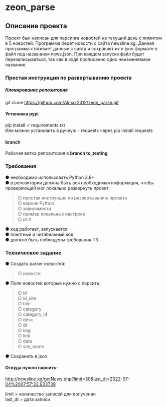 # zeon_parse

## Описание проекта
Проект был написан для парсинга новостей на текущий день
с лимитом в 5 новостей. Программа берёт новости с сайта
newsline.kg. Данная программа стягивает данные с сайта 
и сохраняет их в json формате в файл под названием news.json.
При каждом запуске файл будет перезаписываться, так как 
в коде прописанно одно неизменяемое название.


### Простая инструкция по развертыванию проекта
##### Клонирование репозитория
git clone https://github.com/Almaz2312/zeon_parse.git <br />
#### Установка pypi
pip install -r requirements.txt <br />
Или можно установить в ручную -
requests через pip install requests
#### branch
Рабочая ветка репозитория в **branch to_testing**

### Требования
● необходимо использовать Python 3.8+ <br />
● в репозитории должна быть вся необходимая информация, чтобы
проверяющий мог локально развернуть проект: <br />
> ○ простая инструкция по развертыванию проекта <br />
○ версия Python <br />
○ зависимости<br />
○ пример локальных настроек <br />
○ ит.п. <br /> 

● код работает, запускается <br />
● понятный и читабельный код <br />
● должно быть соблюдены требования ТЗ <br />

### Техническое задание
● Создать parser новостей: <br />
> ○ новости <br />

● Поля новостей которые нужно с парсить: <br />
> ○ id <br />
○ id_site <br />
○ title <br />
○ category <br />
○ category_id <br />
○ desc <br />
○ dt <br />
○ img <br />
○ link <br />
○ date <br />
○ site_name <br />

● Сохранить в json <br />


#### Откуда нужно парсить: <br />
http://newsline.kg/getNews.php?limit=30&last_dt=2022-07-04%2007:57:33.933739 <br />

limit = количество записей для получения <br />
last_dt = дата записи <br />



